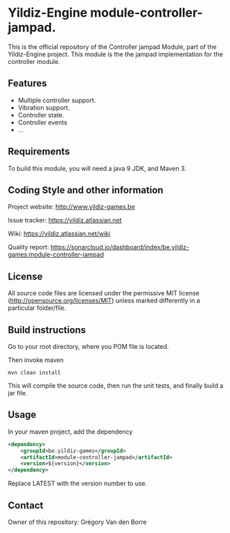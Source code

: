 # Yildiz-Engine module-controller-jampad.

This is the official repository of the Controller jampad Module, part of the Yildiz-Engine project.
This module is the the jampad implementation for the controller module.

## Features

* Multiple controller support.
* Vibration support.
* Controller state.
* Controller events
* ...

## Requirements

To build this module, you will need a java 9 JDK, and Maven 3.

## Coding Style and other information

Project website:
http://www.yildiz-games.be

Issue tracker:
https://yildiz.atlassian.net

Wiki:
https://yildiz.atlassian.net/wiki

Quality report:
https://sonarcloud.io/dashboard/index/be.yildiz-games:module-controller-jampad

## License

All source code files are licensed under the permissive MIT license
(http://opensource.org/licenses/MIT) unless marked differently in a particular folder/file.

## Build instructions

Go to your root directory, where you POM file is located.

Then invoke maven

	mvn clean install

This will compile the source code, then run the unit tests, and finally build a jar file.

## Usage

In your maven project, add the dependency

```xml
<dependency>
    <groupId>be.yildiz-games</groupId>
    <artifactId>module-controller-jampad</artifactId>
    <version>${version}</version>
</dependency>
```
Replace LATEST with the version number to use.

## Contact
Owner of this repository: Grégory Van den Borre